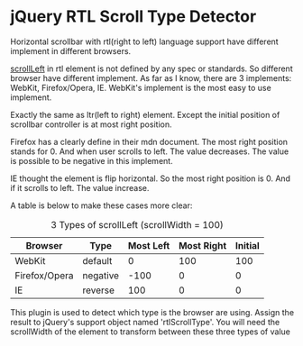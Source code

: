 # jQuery RTL Scroll Type Detector

Horizontal scrollbar with rtl(right to left) language support have different implement in different browsers.

[scrollLeft][mdn-scrollleft] in rtl element is not defined by any spec or standards. So different browser have different implement.
As far as I know, there are 3 implements: WebKit, Firefox/Opera, IE. WebKit's implement is the most easy to use implement.

Exactly the same as ltr(left to right) element. Except the initial position of scrollbar controller is at most right position.

Firefox has a clearly define in their mdn document. The most right position stands for 0. And when user scrolls to left. The value decreases. The value is possible to be negative in this implement.

IE thought the element is flip horizontal. So the most right position is 0. And if it scrolls to left. The value increase.

A table is below to make these cases more clear:

<table>
<caption>3 Types of scrollLeft (scrollWidth = 100)</caption>
<thead>
<tr>
  <th>Browser</th>
  <th>Type</th>
  <th>Most Left</th>
  <th>Most Right</th>
  <th>Initial</th>
</tr>
</thead>
<tbody>
<tr>
  <td>WebKit</td>
  <td>default</td>
  <td>0</td>
  <td>100</td>
  <td>100</td>
</tr>
<tr>
  <td>Firefox/Opera</td>
  <td>negative</td>
  <td>-100</td>
  <td>0</td>
  <td>0</td>
</tr>
<tr>
  <td>IE</td>
  <td>reverse</td>
  <td>100</td>
  <td>0</td>
  <td>0</td>
</tr>
<tbody>
</table>

This plugin is used to detect which type is the browser are using. Assign the result to jQuery's support object named 'rtlScrollType'. You will need the scrollWidth of the element to transform between these three types of value

[mdn-scrollleft]:https://developer.mozilla.org/en-US/docs/DOM/element.scrollLeft

